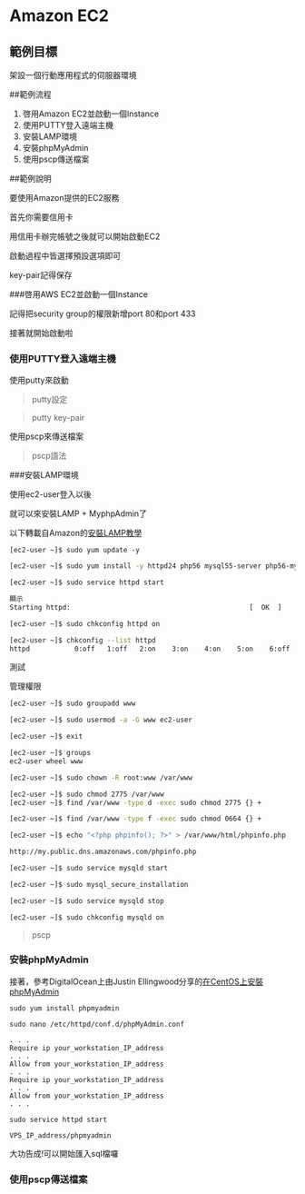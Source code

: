 # Amazon EC2

## 範例目標
架設一個行動應用程式的伺服器環境

##範例流程
1. 啓用Amazon EC2並啟動一個Instance
2. 使用PUTTY登入遠端主機
3. 安裝LAMP環境
4. 安裝phpMyAdmin
5. 使用pscp傳送檔案

##範例說明

要使用Amazon提供的EC2服務

首先你需要信用卡

用信用卡辦完帳號之後就可以開始啟動EC2

啟動過程中皆選擇預設選項即可

key-pair記得保存

###啓用AWS EC2並啟動一個Instance

記得把security group的權限新增port 80和port 433

接著就開始啟動啦

### 使用PUTTY登入遠端主機


使用putty來啟動

>putty設定

>putty key-pair


使用pscp來傳送檔案

> pscp語法

###安裝LAMP環境

使用ec2-user登入以後

就可以來安裝LAMP + MyphpAdmin了

以下轉載自Amazon的[安裝LAMP教學](http://docs.aws.amazon.com/AWSEC2/latest/UserGuide/install-LAMP.html)

```bahs
[ec2-user ~]$ sudo yum update -y
```

```bash
[ec2-user ~]$ sudo yum install -y httpd24 php56 mysql55-server php56-mysqlnd
```

```bash
[ec2-user ~]$ sudo service httpd start

顯示
Starting httpd:                                            [  OK  ]
```

```bash
[ec2-user ~]$ sudo chkconfig httpd on
```

```bash
[ec2-user ~]$ chkconfig --list httpd
httpd           0:off   1:off   2:on    3:on    4:on    5:on    6:off
```

測試


管理權限

```bash
[ec2-user ~]$ sudo groupadd www
```

```bash
[ec2-user ~]$ sudo usermod -a -G www ec2-user
```

```bash
[ec2-user ~]$ exit
```

```bash
[ec2-user ~]$ groups
ec2-user wheel www
```

```bash
[ec2-user ~]$ sudo chown -R root:www /var/www
```

```bash
[ec2-user ~]$ sudo chmod 2775 /var/www
[ec2-user ~]$ find /var/www -type d -exec sudo chmod 2775 {} +
```

```bash
[ec2-user ~]$ find /var/www -type f -exec sudo chmod 0664 {} +
```

```bash
[ec2-user ~]$ echo "<?php phpinfo(); ?>" > /var/www/html/phpinfo.php
```
```bash
http://my.public.dns.amazonaws.com/phpinfo.php
```

```bash
[ec2-user ~]$ sudo service mysqld start
```

```bash
[ec2-user ~]$ sudo mysql_secure_installation
```

```bash
[ec2-user ~]$ sudo service mysqld stop
```

```bash
[ec2-user ~]$ sudo chkconfig mysqld on
```


> pscp

### 安裝phpMyAdmin

接著，參考DigitalOcean上由Justin Ellingwood分享的[在CentOS上安裝phpMyAdmin](https://www.digitalocean.com/community/tutorials/how-to-install-and-secure-phpmyadmin-on-a-centos-6-4-vps)

```
sudo yum install phpmyadmin
```

```
sudo nano /etc/httpd/conf.d/phpMyAdmin.conf
```

```
. . .
Require ip your_workstation_IP_address
. . .
Allow from your_workstation_IP_address
. . .
Require ip your_workstation_IP_address
. . .
Allow from your_workstation_IP_address
. . .
```

```
sudo service httpd start
```

```
VPS_IP_address/phpmyadmin
```

大功告成!可以開始匯入sql檔囉


### 使用pscp傳送檔案




